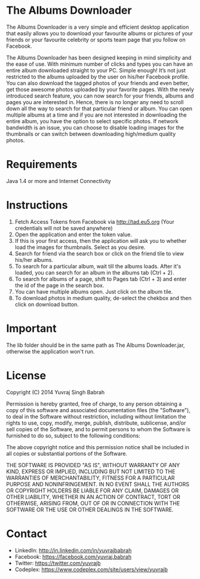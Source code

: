 The Albums Downloader
=====================

The Albums Downloader is a very simple and efficient desktop application that easily allows you to download your favourite albums or pictures of your friends or your favourite celebrity or sports team page that you follow on Facebook.

The Albums Downloader has been designed keeping in mind simplicity and the ease of use. With minimum number of clicks and types you can have an entire album downloaded straight to your PC. Simple enough! It’s not just restricted to the albums uploaded by the user on his/her Facebook profile. You can also download the tagged photos of your friends and even better, get those awesome photos uploaded by your favorite pages.
With the newly introduced search feature, you can now search for your friends, albums and pages you are interested in. Hence, there is no longer any need to scroll down all the way to search for that particular friend or album. You can open multiple albums at a time and if you are not interested in downloading the entire album, you have the option to select specific photos. If network bandwidth is an issue, you can choose to disable loading images for the thumbnails or can switch between downloading high/medium quality photos.

Requirements
============

Java 1.4 or more and Internet Connectivity

Instructions
============

1. Fetch Access Tokens from Facebook via http://tad.eu5.org (Your credentials will not be saved anywhere)
2. Open the application and enter the token value.
3. If this is your first access, then the application will ask you to whether load the images for thumbnails. Select as you desire.
4. Search for friend via the search box or click on the friend tile to view his/her albums.
5. To search for a particular album, wait till the albums loads. After it's loaded, you can search for an album in the albums tab (Ctrl + 2).
6. To search for albums of a page, shift to Pages tab (Ctrl + 3) and enter the id of the page in the search box.
7. You can have multiple albums open. Just click on the album tile.
8. To download photos in medium quality, de-select the chekbox and then click on download button. 

Important
=========

The lib folder should be in the same path as The Albums Downloader.jar, otherwise the application won't run.

License
=======

Copyright (C) 2014 Yuvraj Singh Babrah


Permission is hereby granted, free of charge, to any person obtaining a copy of this software and associated documentation files (the "Software"), to deal in the Software without restriction, including without limitation the rights to use, copy, modify, merge, publish, distribute, sublicense, and/or sell copies of the Software, and to permit persons to whom the Software is furnished to do so, subject to the following conditions:

The above copyright notice and this permission notice shall be included in all copies or substantial portions of the Software.

THE SOFTWARE IS PROVIDED "AS IS", WITHOUT WARRANTY OF ANY KIND, EXPRESS OR IMPLIED, INCLUDING BUT NOT LIMITED TO THE WARRANTIES OF MERCHANTABILITY, FITNESS FOR A PARTICULAR PURPOSE AND NONINFRINGEMENT. IN NO EVENT SHALL THE AUTHORS OR COPYRIGHT HOLDERS BE LIABLE FOR ANY CLAIM, DAMAGES OR OTHER LIABILITY, WHETHER IN AN ACTION OF CONTRACT, TORT OR OTHERWISE, ARISING FROM, OUT OF OR IN CONNECTION WITH THE SOFTWARE OR THE USE OR OTHER DEALINGS IN THE SOFTWARE.

Contact
=======

* LinkedIn: http://in.linkedin.com/in/yuvrajbabrah
* Facebook: https://facebook.com/yuvraj.babrah
* Twitter: https://twitter.com/yuvrajb
* Codeplex: https://www.codeplex.com/site/users/view/yuvrajb
